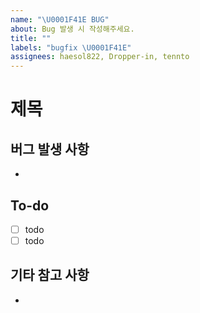 ```yaml
---
name: "\U0001F41E BUG"
about: Bug 발생 시 작성해주세요.
title: ""
labels: "bugfix \U0001F41E"
assignees: haesol822, Dropper-in, tennto
---
```


# 제목

## 버그 발생 사항

-

## To-do

- [ ] todo
- [ ] todo

## 기타 참고 사항

-
